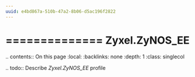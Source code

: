 ```yaml
---
uuid: e4bd867a-510b-47a2-8b06-d5ac196f2822
---
```



==============
Zyxel.ZyNOS_EE
==============

.. contents:: On this page
    :local:
    :backlinks: none
    :depth: 1
    :class: singlecol

.. todo::
    Describe *Zyxel.ZyNOS_EE* profile

